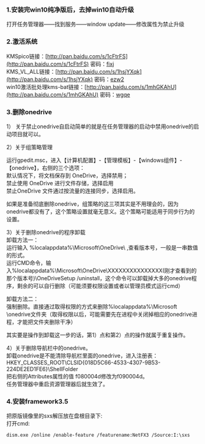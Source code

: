 ### 1.安装完win10纯净版后，去掉win10自动升级



打开任务管理器——找到服务——window update——修改属性为禁止升级
### 2.激活系统



KMSpico链接：[http://pan.baidu.com/s/1cFtrFS](http://pan.baidu.com/s/1cFtrFS) 密码：[fixj](fixj)  
KMS_VL_ALL链接：[http://pan.baidu.com/s/1hsjYXqk](http://pan.baidu.com/s/1hsjYXqk) 密码：[ezw2](ezw2)  
win10激活批处理kms-bat链接：[http://pan.baidu.com/s/1mhGKAhU](http://pan.baidu.com/s/1mhGKAhU) 密码：[wgqe](wgqe)  

### 3.删除onedrive



1） 关于禁止onedrive自启动简单的就是在任务管理器的启动中禁用onedrive的启动项目就可以。


2）关于组策略管理

运行gpedit.msc，进入【计算机配置】-【管理模板】-【windows组件】-【onedrive】，右侧的三个选项：  
默认情况下，将文档保存到 OneDrive，选择禁用；  
禁止使用 OneDrive 进行文件存储，选择启用  
禁止OneDrive 文件通过按流量的连接同步，选择启用。 

如果是准备彻底删除onedrive，组策略的这三项其实是不用理会的，因为onedrive都没有了，这个策略设置就毫无意义。这个策略可能适用于同步行为的设置。


3）关于删除onedrive的程序卸载  
卸载方法一：  
运行输入 %localappdata%\Microsoft\OneDrive\ ,查看版本号，一般是一串数值的形式。  
运行CMD命令，输入%localappdata%\Microsoft\OneDrive\XXXXXXXXXXXXXXX(刚才查看到的那个版本号)\OneDriveSetup /uninstall，这个命令可以卸载掉大多的onedrive程序，剩余的可以自行删除（可能须要权限设置或者以管理员模式运行cmd）  

卸载方法二：  
强制删除。直接通过取得权限的方式来删除%localappdata%\Microsoft \onedrive文件夹（取得权限以后，可能需要先在进程中关闭掉相应的onedrive进程，才能把文件夹删除干净）  

其实要是操作到卸载这一步的话，第1）点和第2）点的操作就属于重复操作。  


4）关于删除导航栏中的onedrive。  
卸载onedrive是不能清除导航栏里面的onedrive，进入注册表：  
HKEY_CLASSES_ROOT\CLSID\{018D5C66-4533-4307-9B53-224DE2ED1FE6}\ShellFolder  
把右侧的Attributes属性的值 f080004d修改为f090004d。  
任务管理器中重启资源管理器后就生效了。  

### 4.安装framework3.5



把原版镜像里的sxs解压放在盘根目录下:  
打开cmd:  
```
dism.exe /online /enable-feature /featurename:NetFX3 /Source:I:\sxs
```


